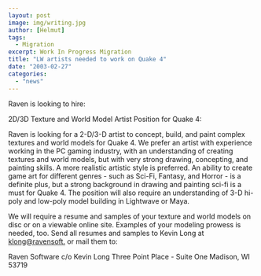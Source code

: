 ```yaml
---
layout: post
image: img/writing.jpg
author: [Helmut]
tags:
  - Migration
excerpt: Work In Progress Migration
title: "LW artists needed to work on Quake 4"
date: "2003-02-27"
categories: 
  - "news"
---
```


Raven is looking to hire:

2D/3D Texture and World Model Artist Position for Quake 4:

Raven is looking for a 2-D/3-D artist to concept, build, and paint complex textures and world models for Quake 4. We prefer an artist with experience working in the PC gaming industry, with an understanding of creating textures and world models, but with very strong drawing, concepting, and painting skills. A more realistic artistic style is preferred. An ability to create game art for different genres - such as Sci-Fi, Fantasy, and Horror - is a definite plus, but a strong background in drawing and painting sci-fi is a must for Quake 4. The position will also require an understanding of 3-D hi-poly and low-poly model building in Lightwave or Maya.

We will require a resume and samples of your texture and world models on disc or on a viewable online site. Examples of your modeling prowess is needed, too. Send all resumes and samples to Kevin Long at [klong@ravensoft.](mailto:klong@ravensoft.com) or mail them to:

Raven Software c/o Kevin Long Three Point Place - Suite One Madison, WI 53719
